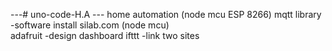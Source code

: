 ---# uno-code-H.A
--- home automation
(node mcu ESP 8266)
mqtt library -software install silab.com (node mcu)  
adafruit -design dashboard 
ifttt -link two sites
